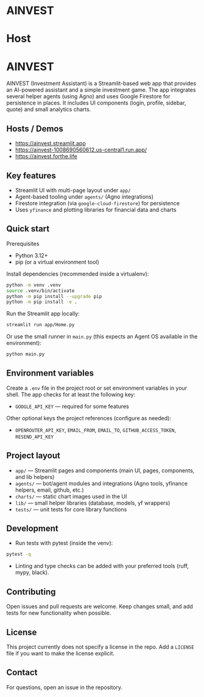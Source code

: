 # AINVEST


# Host
# AINVEST

AINVEST (Investment Assistant) is a Streamlit-based web app that provides an AI-powered assistant and a simple investment game. The app integrates several helper agents (using Agno) and uses Google Firestore for persistence in places. It includes UI components (login, profile, sidebar, quote) and small analytics charts.

Hosts / Demos
----------------
- https://ainvest.streamlit.app
- https://ainvest-1008690560612.us-central1.run.app/
- https://ainvest.forthe.life

Key features
------------
- Streamlit UI with multi-page layout under `app/`
- Agent-based tooling under `agents/` (Agno integrations)
- Firestore integration (via `google-cloud-firestore`) for persistence
- Uses `yfinance` and plotting libraries for financial data and charts

Quick start
-----------
Prerequisites

- Python 3.12+
- pip (or a virtual environment tool)

Install dependencies (recommended inside a virtualenv):

```bash
python -m venv .venv
source .venv/bin/activate
python -m pip install --upgrade pip
python -m pip install -e .
```

Run the Streamlit app locally:

```bash
streamlit run app/Home.py
```

Or use the small runner in `main.py` (this expects an Agent OS available in the environment):

```bash
python main.py
```

Environment variables
---------------------
Create a `.env` file in the project root or set environment variables in your shell. The app checks for at least the following key:

- `GOOGLE_API_KEY` — required for some features

Other optional keys the project references (configure as needed):

- `OPENROUTER_API_KEY`, `EMAIL_FROM`, `EMAIL_TO`, `GITHUB_ACCESS_TOKEN`, `RESEND_API_KEY`

Project layout
--------------

- `app/` — Streamlit pages and components (main UI, pages, components, and lib helpers)
- `agents/` — bot/agent modules and integrations (Agno tools, yfinance helpers, email, github, etc.)
- `charts/` — static chart images used in the UI
- `lib/` — small helper libraries (database, models, yf wrappers)
- `tests/` — unit tests for core library functions

Development
-----------
- Run tests with pytest (inside the venv):

```bash
pytest -q
```

- Linting and type checks can be added with your preferred tools (ruff, mypy, black).

Contributing
------------
Open issues and pull requests are welcome. Keep changes small, and add tests for new functionality when possible.

License
-------
This project currently does not specify a license in the repo. Add a `LICENSE` file if you want to make the license explicit.

Contact
-------
For questions, open an issue in the repository.
